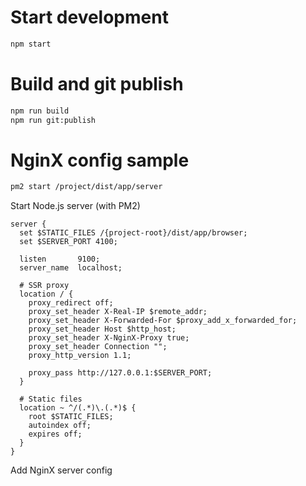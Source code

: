 # Start development

```bash
npm start
```

# Build and git publish

```bash
npm run build
npm run git:publish
```

# NginX config sample

```bash
pm2 start /project/dist/app/server
```

Start Node.js server (with PM2) 

```
server {
  set $STATIC_FILES /{project-root}/dist/app/browser;
  set $SERVER_PORT 4100;

  listen       9100;
  server_name  localhost;

  # SSR proxy
  location / {
    proxy_redirect off;
    proxy_set_header X-Real-IP $remote_addr;
    proxy_set_header X-Forwarded-For $proxy_add_x_forwarded_for;
    proxy_set_header Host $http_host;
    proxy_set_header X-NginX-Proxy true;
    proxy_set_header Connection "";
    proxy_http_version 1.1;

    proxy_pass http://127.0.0.1:$SERVER_PORT;
  }

  # Static files
  location ~ ^/(.*)\.(.*)$ {
    root $STATIC_FILES;
    autoindex off;
    expires off;
  }
}
```

Add NginX server config
